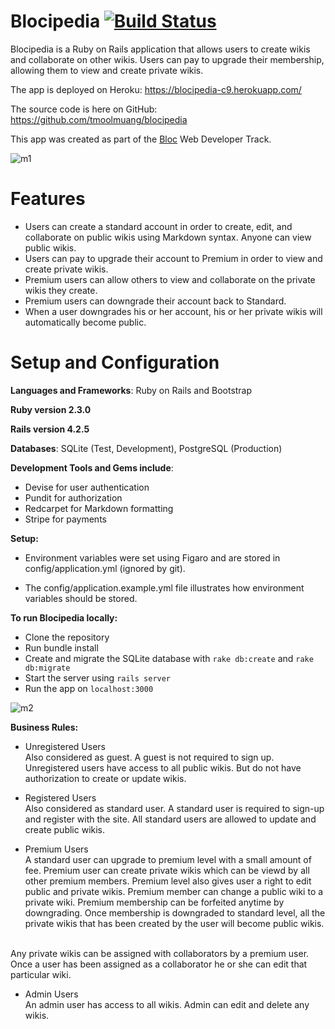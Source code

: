 # Blocipedia                 [![Build Status](https://travis-ci.org/tmoolmuang/blocipedia.svg?branch=master)](https://travis-ci.org/tmoolmuang/blocipedia)

Blocipedia is a Ruby on Rails application that allows users to create wikis and collaborate on other wikis. Users can pay to upgrade their membership, allowing them to view and create private wikis.

The app is deployed on Heroku: https://blocipedia-c9.herokuapp.com/

The source code is here on GitHub: https://github.com/tmoolmuang/blocipedia

This app was created as part of the [Bloc](www.bloc.io) Web Developer Track.

![m1](https://cloud.githubusercontent.com/assets/24881495/26014094/163e70d8-3710-11e7-8023-369cb422d990.jpg)

# Features

+ Users can create a standard account in order to create, edit, and collaborate on public wikis using Markdown syntax. Anyone can view public wikis.
+ Users can pay to upgrade their account to Premium in order to view and create private wikis.
+ Premium users can allow others to view and collaborate on the private wikis they create.
+ Premium users can downgrade their account back to Standard.
+ When a user downgrades his or her account, his or her private wikis will automatically become public.

# Setup and Configuration

**Languages and Frameworks**: Ruby on Rails and Bootstrap

**Ruby version 2.3.0**

**Rails version 4.2.5**

**Databases**: SQLite (Test, Development), PostgreSQL (Production)

**Development Tools and Gems include**:

+ Devise for user authentication
+ Pundit for authorization
+ Redcarpet for Markdown formatting
+ Stripe for payments

**Setup:**

+ Environment variables were set using Figaro and are stored in config/application.yml (ignored by git).

+ The config/application.example.yml file illustrates how environment variables should be stored.

**To run Blocipedia locally:**

+ Clone the repository
+ Run bundle install
+ Create and migrate the SQLite database with `rake db:create` and `rake db:migrate`
+ Start the server using `rails server`
+ Run the app on `localhost:3000`

![m2](https://cloud.githubusercontent.com/assets/24881495/26014140/43d85888-3710-11e7-8fdb-0e65103911cc.jpg)

**Business Rules:**

+ Unregistered Users <br>
Also considered as guest. A guest is not required to sign up. Unregistered users have access to all public wikis.
But do not have authorization to create or update wikis.
 
+ Registered Users <br>
Also considered as standard user. A standard user is required to sign-up and register with the site. 
All standard users are allowed to update and create public wikis. 

+ Premium Users <br>
A standard user can upgrade to premium level with a small amount of fee. Premium user can create private wikis
which can be viewd by all other premium members. Premium level also gives user a right to edit public and private wikis.
Premium member can change a public wiki to a private wiki. Premium membership can be forfeited anytime by downgrading.
Once membership is downgraded to standard level, all the private wikis that has been created by the user
will become public wikis. <br><br>
 
Any private wikis can be assigned with collaborators by a premium user. Once a user has been assigned as a collaborator 
he or she can edit that particular wiki.

+ Admin Users <br>
An admin user has access to all wikis. Admin can edit and delete any wikis.
